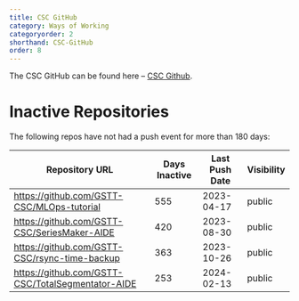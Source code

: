 ```yaml
---
title: CSC GitHub
category: Ways of Working
categoryorder: 2
shorthand: CSC-GitHub
order: 8
---
```


The CSC GitHub can be found here – <a href="https://github.com/GSTT-CSC/">CSC Github</a>.

# Inactive Repositories

The following repos have not had a push event for more than 180 days:

| Repository URL | Days Inactive | Last Push Date | Visibility |
| --- | --- | --- | --- |
| https://github.com/GSTT-CSC/MLOps-tutorial | 555 | 2023-04-17 | public |
| https://github.com/GSTT-CSC/SeriesMaker-AIDE | 420 | 2023-08-30 | public |
| https://github.com/GSTT-CSC/rsync-time-backup | 363 | 2023-10-26 | public |
| https://github.com/GSTT-CSC/TotalSegmentator-AIDE | 253 | 2024-02-13 | public |
